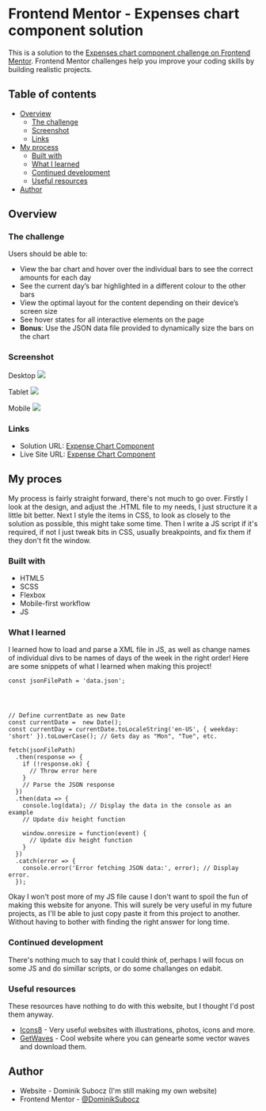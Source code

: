 # Frontend Mentor - Expenses chart component solution

This is a solution to the [Expenses chart component challenge on Frontend Mentor](https://www.frontendmentor.io/challenges/expenses-chart-component-e7yJBUdjwt). Frontend Mentor challenges help you improve your coding skills by building realistic projects. 

## Table of contents

- [Overview](#overview)
  - [The challenge](#the-challenge)
  - [Screenshot](#screenshot)
  - [Links](#links)
- [My process](#my-process)
  - [Built with](#built-with)
  - [What I learned](#what-i-learned)
  - [Continued development](#continued-development)
  - [Useful resources](#useful-resources)
- [Author](#author)

## Overview

### The challenge

Users should be able to:

- View the bar chart and hover over the individual bars to see the correct amounts for each day
- See the current day’s bar highlighted in a different colour to the other bars
- View the optimal layout for the content depending on their device’s screen size
- See hover states for all interactive elements on the page
- **Bonus**: Use the JSON data file provided to dynamically size the bars on the chart 

### Screenshot

Desktop
![](./desktop.png)

Tablet
![](./tablet.png)

Mobile
![](./mobile.png)


### Links

- Solution URL: [Expense Chart Component]([https://your-solution-url.com](https://github.com/DominikSubocz/Expenses-chart-component))
- Live Site URL: [Expense Chart Component]([https://your-live-site-url.com](https://luxury-blancmange-04d1d3.netlify.app))

## My proces
My process is fairly straight forward, there's not much to go over. Firstly I look at the design, and adjust the .HTML file to my needs, I just structure it a little bit better. Next I style the items in CSS, to look
as closely to the solution as possible, this might take some time. Then I write a JS script if it's required, if not I just tweak bits in CSS, usually breakpoints, and fix them if they don't fit the window.

### Built with

- HTML5 
- SCSS
- Flexbox
- Mobile-first workflow
- JS

### What I learned

I learned how to load and parse a XML file in JS, as well as change names of individual divs to be names of days of the week in the right order! Here are some snippets of what I learned when making this project!

```JS
const jsonFilePath = 'data.json';




// Define currentDate as new Date
const currentDate =  new Date();
const currentDay = currentDate.toLocaleString('en-US', { weekday: 'short' }).toLowerCase(); // Gets day as "Mon", "Tue", etc.

fetch(jsonFilePath)
  .then(response => {
    if (!response.ok) {
      // Throw error here
    }
    // Parse the JSON response
  })
  .then(data => {
    console.log(data); // Display the data in the console as an example
    // Update div height function
    
    window.onresize = function(event) {
      // Update div height function
    }
  })
  .catch(error => {
    console.error('Error fetching JSON data:', error); // Display error.
  });
```
Okay I won't post more of my JS file cause I don't want to spoil the fun of making this website for anyone. This will surely be very useful in my future projects, as I'll be able to just copy paste it from this project to another.
Without having to bother with finding the right answer for long time.

### Continued development

There's nothing much to say that I could think of, perhaps I will focus on some JS and do simillar scripts, or do some challanges on edabit.

### Useful resources
These resources have nothing to do with this website, but I thought I'd post them anyway.

- [Icons8]([https://www.example.com](https://icons8.com)) - Very useful websites with illustrations, photos, icons and more.
- [GetWaves]([https://www.example.com](https://getwaves.io)) - Cool website where you can genearte some vector waves and download them.

## Author

- Website - Dominik Subocz (I'm still making my own website)
- Frontend Mentor - [@DominikSubocz]([https://www.frontendmentor.io/profile/yourusername](https://www.frontendmentor.io/profile/DominikSubocz))
